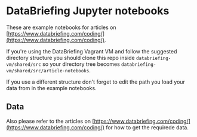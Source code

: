 # DataBriefing Jupyter notebooks

These are example notebooks for articles on
[https://www.databriefing.com/coding/](https://www.databriefing.com/coding/).

If you're using the DataBriefing Vagrant VM and follow the suggested
directory structure you should clone this repo inside
`databriefing-vm/shared/src` so your directory tree becomes
`databriefing-vm/shared/src/article-notebooks`.

If you use a different structure don't forget to edit the path you load
your data from in the example notebooks.

## Data

Also please refer to the articles on
[https://www.databriefing.com/coding/](https://www.databriefing.com/coding/)
for how to get the requirede data.

